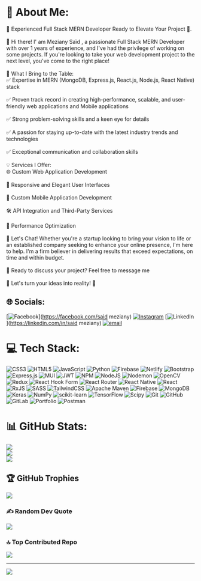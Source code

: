 # 💫 About Me:
🚀 Experienced Full Stack MERN Developer Ready to Elevate Your Project 🚀.<br><br>👋 Hi there! I' am Meziany Saïd , a passionate Full Stack MERN Developer with over 1 years of experience, and I've had the privilege of working on some projects. If you're looking to take your web development project to the next level, you've come to the right place!<br><br>🔧 What I Bring to the Table:<br>✅ Expertise in MERN (MongoDB, Express.js, React.js, Node.js, React Native) stack<br><br>✅ Proven track record in creating high-performance, scalable, and user-friendly web applications and Mobile applications<br><br>✅ Strong problem-solving skills and a keen eye for details<br><br>✅ A passion for staying up-to-date with the latest industry trends and technologies<br><br>✅ Exceptional communication and collaboration skills<br><br>💡 Services I Offer:<br>🌐 Custom Web Application Development<br><br>🎨 Responsive and Elegant User Interfaces<br><br>📱 Custom Mobile Application Development<br><br>🛠 API Integration and Third-Party Services<br><br>🚀 Performance Optimization<br><br>💬 Let's Chat! Whether you're a startup looking to bring your vision to life or an established company seeking to enhance your online presence, I'm here to help. I'm a firm believer in delivering results that exceed expectations, on time and within budget.<br><br>💼 Ready to discuss your project? Feel free to message me<br><br>🌟 Let's turn your ideas into reality! 🌟


## 🌐 Socials:
[![Facebook](https://img.shields.io/badge/Facebook-%231877F2.svg?logo=Facebook&logoColor=white)](https://facebook.com/said meziany) [![Instagram](https://img.shields.io/badge/Instagram-%23E4405F.svg?logo=Instagram&logoColor=white)](https://instagram.com/said__codes) [![LinkedIn](https://img.shields.io/badge/LinkedIn-%230077B5.svg?logo=linkedin&logoColor=white)](https://linkedin.com/in/said meziany) [![email](https://img.shields.io/badge/Email-D14836?logo=gmail&logoColor=white)](mailto:mezianysaid@gmail.com) 

# 💻 Tech Stack:
![CSS3](https://img.shields.io/badge/css3-%231572B6.svg?style=for-the-badge&logo=css3&logoColor=white) ![HTML5](https://img.shields.io/badge/html5-%23E34F26.svg?style=for-the-badge&logo=html5&logoColor=white) ![JavaScript](https://img.shields.io/badge/javascript-%23323330.svg?style=for-the-badge&logo=javascript&logoColor=%23F7DF1E) ![Python](https://img.shields.io/badge/python-3670A0?style=for-the-badge&logo=python&logoColor=ffdd54) ![Firebase](https://img.shields.io/badge/firebase-%23039BE5.svg?style=for-the-badge&logo=firebase) ![Netlify](https://img.shields.io/badge/netlify-%23000000.svg?style=for-the-badge&logo=netlify&logoColor=#00C7B7) ![Bootstrap](https://img.shields.io/badge/bootstrap-%238511FA.svg?style=for-the-badge&logo=bootstrap&logoColor=white) ![Express.js](https://img.shields.io/badge/express.js-%23404d59.svg?style=for-the-badge&logo=express&logoColor=%2361DAFB) ![MUI](https://img.shields.io/badge/MUI-%230081CB.svg?style=for-the-badge&logo=mui&logoColor=white) ![JWT](https://img.shields.io/badge/JWT-black?style=for-the-badge&logo=JSON%20web%20tokens) ![NPM](https://img.shields.io/badge/NPM-%23CB3837.svg?style=for-the-badge&logo=npm&logoColor=white) ![NodeJS](https://img.shields.io/badge/node.js-6DA55F?style=for-the-badge&logo=node.js&logoColor=white) ![Nodemon](https://img.shields.io/badge/NODEMON-%23323330.svg?style=for-the-badge&logo=nodemon&logoColor=%BBDEAD) ![OpenCV](https://img.shields.io/badge/opencv-%23white.svg?style=for-the-badge&logo=opencv&logoColor=white) ![Redux](https://img.shields.io/badge/redux-%23593d88.svg?style=for-the-badge&logo=redux&logoColor=white) ![React Hook Form](https://img.shields.io/badge/React%20Hook%20Form-%23EC5990.svg?style=for-the-badge&logo=reacthookform&logoColor=white) ![React Router](https://img.shields.io/badge/React_Router-CA4245?style=for-the-badge&logo=react-router&logoColor=white) ![React Native](https://img.shields.io/badge/react_native-%2320232a.svg?style=for-the-badge&logo=react&logoColor=%2361DAFB) ![React](https://img.shields.io/badge/react-%2320232a.svg?style=for-the-badge&logo=react&logoColor=%2361DAFB) ![RxJS](https://img.shields.io/badge/rxjs-%23B7178C.svg?style=for-the-badge&logo=reactivex&logoColor=white) ![SASS](https://img.shields.io/badge/SASS-hotpink.svg?style=for-the-badge&logo=SASS&logoColor=white) ![TailwindCSS](https://img.shields.io/badge/tailwindcss-%2338B2AC.svg?style=for-the-badge&logo=tailwind-css&logoColor=white) ![Apache Maven](https://img.shields.io/badge/Apache%20Maven-C71A36?style=for-the-badge&logo=Apache%20Maven&logoColor=white) ![Firebase](https://img.shields.io/badge/firebase-a08021?style=for-the-badge&logo=firebase&logoColor=ffcd34) ![MongoDB](https://img.shields.io/badge/MongoDB-%234ea94b.svg?style=for-the-badge&logo=mongodb&logoColor=white) ![Keras](https://img.shields.io/badge/Keras-%23D00000.svg?style=for-the-badge&logo=Keras&logoColor=white) ![NumPy](https://img.shields.io/badge/numpy-%23013243.svg?style=for-the-badge&logo=numpy&logoColor=white) ![scikit-learn](https://img.shields.io/badge/scikit--learn-%23F7931E.svg?style=for-the-badge&logo=scikit-learn&logoColor=white) ![TensorFlow](https://img.shields.io/badge/TensorFlow-%23FF6F00.svg?style=for-the-badge&logo=TensorFlow&logoColor=white) ![Scipy](https://img.shields.io/badge/SciPy-%230C55A5.svg?style=for-the-badge&logo=scipy&logoColor=%white) ![Git](https://img.shields.io/badge/git-%23F05033.svg?style=for-the-badge&logo=git&logoColor=white) ![GitHub](https://img.shields.io/badge/github-%23121011.svg?style=for-the-badge&logo=github&logoColor=white) ![GitLab](https://img.shields.io/badge/gitlab-%23181717.svg?style=for-the-badge&logo=gitlab&logoColor=white) ![Portfolio](https://img.shields.io/badge/Portfolio-%23000000.svg?style=for-the-badge&logo=firefox&logoColor=#FF7139) ![Postman](https://img.shields.io/badge/Postman-FF6C37?style=for-the-badge&logo=postman&logoColor=white)
# 📊 GitHub Stats:
![](https://github-readme-stats.vercel.app/api?username=mezianysaid&theme=dark&hide_border=false&include_all_commits=true&count_private=true)<br/>
![](https://github-readme-streak-stats.herokuapp.com/?user=mezianysaid&theme=dark&hide_border=false)<br/>
![](https://github-readme-stats.vercel.app/api/top-langs/?username=mezianysaid&theme=dark&hide_border=false&include_all_commits=true&count_private=true&layout=compact)

## 🏆 GitHub Trophies
![](https://github-profile-trophy.vercel.app/?username=mezianysaid&theme=radical&no-frame=false&no-bg=false&margin-w=4)

### ✍️ Random Dev Quote
![](https://quotes-github-readme.vercel.app/api?type=horizontal&theme=radical)

### 🔝 Top Contributed Repo
![](https://github-contributor-stats.vercel.app/api?username=mezianysaid&limit=5&theme=dark&combine_all_yearly_contributions=true)

---
[![](https://visitcount.itsvg.in/api?id=mezianysaid&icon=0&color=0)](https://visitcount.itsvg.in)

<!-- Proudly created with GPRM ( https://gprm.itsvg.in ) -->
